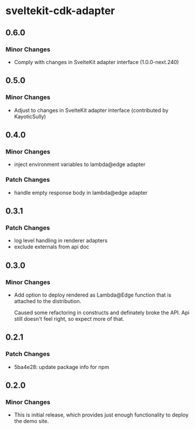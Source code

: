 # sveltekit-cdk-adapter

## 0.6.0

### Minor Changes

- Comply with changes in SvelteKit adapter interface (1.0.0-next.240)

## 0.5.0

### Minor Changes

- Adjust to changes in SvelteKit adapter interface (contributed by KayoticSully)

## 0.4.0

### Minor Changes

- inject environment variables to lambda@edge adapter

### Patch Changes

- handle empty response body in lambda@edge adapter

## 0.3.1

### Patch Changes

- log level handling in renderer adapters
- exclude externals from api doc

## 0.3.0

### Minor Changes

- Add option to deploy rendered as Lambda@Edge function that is
  attached to the distribution.

  Caused some refactoring in constructs and definately broke the API.
  Api still doesn't feel right, so expect more of that.

## 0.2.1

### Patch Changes

- 5ba4e28: update package info for npm

## 0.2.0

### Minor Changes

- This is initial release, which provides just enough functionality to deploy the demo site.

